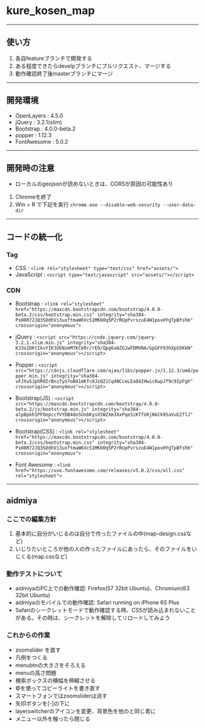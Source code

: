 ﻿# kure_kosen_map
---
## 使い方
1. 各自featureブランチで開発する
1. ある程度できたらdevelpブランチにプルリクエスト、マージする
1. 動作確認終了後masterブランチにマージ
---
## 開発環境
* OpenLayers  : 4.5.0
* jQuery      : 3.2.1(slim)
* Bootstrap   : 4.0.0-beta.2
* popper      : 1.12.3
* FontAwesome : 5.0.2
---
## 開発時の注意
* ローカルのgeojsonが読めないときは、CORSが原因の可能性あり

1. Chromeを終了
1. Win + R で下記を実行
```chrome.exe --disable-web-security --user-data-dir```
---
## コードの統一化
### Tag
* CSS             : ```<link rel="stylesheet" type="text/css" href="assets/">```
* JavaScript      : ```<script type="text/javascript" src="assets/"></script>```

### CDN
* Bootstrap       : ```<link rel="stylesheet" href="https://maxcdn.bootstrapcdn.com/bootstrap/4.0.0-beta.2/css/bootstrap.min.css" integrity="sha384-PsH8R72JQ3SOdhVi3uxftmaW6Vc51MKb0q5P2rRUpPvrszuE4W1povHYgTpBfshb" crossorigin="anonymous">```

* jQuery          : ```<script src="https://code.jquery.com/jquery-3.2.1.slim.min.js" integrity="sha384-KJ3o2DKtIkvYIK3UENzmM7KCkRr/rE9/Qpg6aAZGJwFDMVNA/GpGFF93hXpG5KkN" crossorigin="anonymous"></script>```

* Popper          : ```<script src="https://cdnjs.cloudflare.com/ajax/libs/popper.js/1.12.3/umd/popper.min.js" integrity="sha384-vFJXuSJphROIrBnz7yo7oB41mKfc8JzQZiCq4NCceLEaO4IHwicKwpJf9c9IpFgh" crossorigin="anonymous"></script>```

* Bootstrap(JS)   : ```<script src="https://maxcdn.bootstrapcdn.com/bootstrap/4.0.0-beta.2/js/bootstrap.min.js" integrity="sha384-alpBpkh1PFOepccYVYDB4do5UnbKysX5WZXm3XxPqe5iKTfUKjNkCk9SaVuEZflJ" crossorigin="anonymous"></script>```

* Bootstrap(CSS)  : ```<link rel="stylesheet" href="https://maxcdn.bootstrapcdn.com/bootstrap/4.0.0-beta.2/css/bootstrap.min.css" integrity="sha384-PsH8R72JQ3SOdhVi3uxftmaW6Vc51MKb0q5P2rRUpPvrszuE4W1povHYgTpBfshb" crossorigin="anonymous">```

* Font Awesome    : ```<link href="https://use.fontawesome.com/releases/v5.0.2/css/all.css" rel="stylesheet">```

---
## aidmiya
### ここでの編集方針
1. 基本的に自分がいじるのは自分で作ったファイルの中(map-design.cssなど)
1. いじりたいところが他の人の作ったファイルにあったら、そのファイルをいじくる(map.cssなど)

### 動作テストについて
* aidmiyaのPC上での動作確認: Firefox(57 32bit Ubuntu)、Chromium(63 32bit Ubuntu)
* aidmiyaのモバイルでの動作確認: Safari running on iPhone 6S Plus
* Safariのシークレットモードで動作確認する時、CSSが読み込まれないことがある。その時は、シークレットを解除してリロードしてみよう

### これからの作業
* zoomslider を直す
* 凡例をつくる
* menubtnの大きさをそろえる
* menuの高さ問題
* 検索ボックスの横幅を伸縮させる
* &#169;を使ってコピーライトを書き直す
* スマートフォンではzoomsliderは消す
* 矢印ボタンを[-]の下に
* layerswitcherのアイコンを変更、背景色を他のと同じ青に
* メニュー以外を触ったら閉じる

